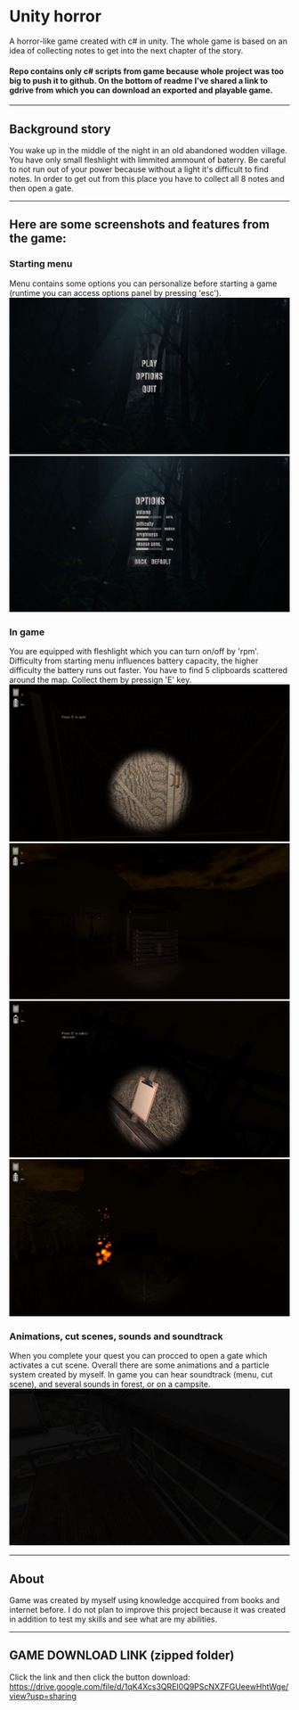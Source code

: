 # Unity horror 
A horror-like game created with c# in unity. The whole game is based on an idea of collecting notes to get into the next chapter of the story. 
#### Repo contains only c# scripts from game because whole project was too big to push it to github. On the bottom of readme I've shared a link to gdrive from which you can download an exported and playable game.  
***
## Background story
You wake up in the middle of the night in an old abandoned wodden village. You have only small fleshlight with limmited ammount of baterry. Be careful to not run out of your power because without a light it's difficult to find notes. In order to get out from this place you have to collect all 8 notes and then open a gate.
***
## Here are some screenshots and features from the game:
### Starting menu
Menu contains some options you can personalize before starting a game (runtime you can access options panel by pressing 'esc'). 
![menu.jpg](imgs/mainMenu.jpg) ![opt.jpg](imgs/options.jpg)
### In game
You are equipped with fleshlight which you can turn on/off by 'rpm'. Difficulty from starting menu influences battery capacity, the higher difficulty the battery runs out faster. You have to find 5 clipboards scattered around the map. Collect them by pressign 'E' key.
![shack.jpg](imgs/shack.jpg) ![inGame.jpg](imgs/inGame.jpg)  
![note.jpg](imgs/note.jpg) ![campfire.jpg](imgs/campfire.jpg)
### Animations, cut scenes, sounds and soundtrack
When you complete your quest you can procced to open a gate which activates a cut scene. Overall there are some animations and a particle system created by myself. In game you can hear soundtrack (menu, cut scene), and several sounds in forest, or on a campsite.
![hops.jpg](imgs/hosp.jpg)
***
## About
Game was created by myself using knowledge accquired from books and internet before. I do not plan to improve this project because it was created in addition to test my skills and see what are my abilities.
***
## GAME DOWNLOAD LINK (zipped folder)
Click the link and then click the button download: 
https://drive.google.com/file/d/1qK4Xcs3QREl0Q9PScNXZFGUeewHhtWge/view?usp=sharing
